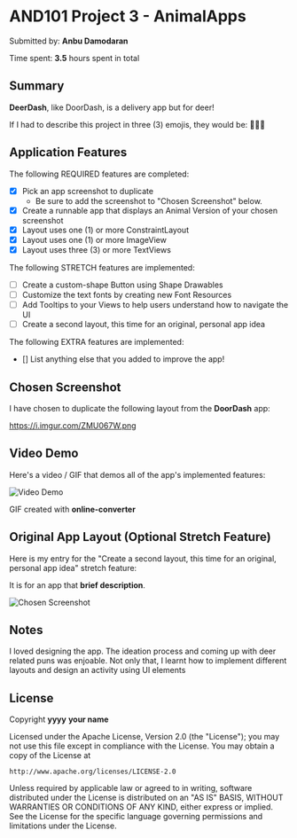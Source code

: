 # AND101 Project 3 - AnimalApps

Submitted by: **Anbu Damodaran**

Time spent: **3.5** hours spent in total

## Summary

**DeerDash**, like DoorDash, is a delivery app but for deer! 

If I had to describe this project in three (3) emojis, they would be: **🏅🫣🐺**

## Application Features

<!-- (This is a comment) Please be sure to change the [ ] to [x] for any features you completed.  If a feature is not checked [x], you might miss the points for that item! -->

The following REQUIRED features are completed:

- [x] Pick an app screenshot to duplicate
  - Be sure to add the screenshot to "Chosen Screenshot" below.
- [x] Create a runnable app that displays an Animal Version of your chosen screenshot
- [x] Layout uses one (1) or more ConstraintLayout
- [x] Layout uses one (1) or more ImageView
- [x] Layout uses three (3) or more TextViews

The following STRETCH features are implemented:

- [ ] Create a custom-shape Button using Shape Drawables
- [ ] Customize the text fonts by creating new Font Resources
- [ ] Add Tooltips to your Views to help users understand how to navigate the UI
- [ ] Create a second layout, this time for an original, personal app idea

The following EXTRA features are implemented:

- [] List anything else that you added to improve the app!

## Chosen Screenshot

I have chosen to duplicate the following layout from the **DoorDash** app:

https://i.imgur.com/ZMU067W.png

## Video Demo

Here's a video / GIF that demos all of the app's implemented features:

<img src='https://i.imgur.com/z3jdQEZ.gif' title='Video Demo' width='' alt='Video Demo' />

GIF created with **online-converter**

<!-- Recommended tools:
- [Kap](https://getkap.co/) for macOS
- [ScreenToGif](https://www.screentogif.com/) for Windows
- [peek](https://github.com/phw/peek) for Linux. -->

## Original App Layout (Optional Stretch Feature)

Here is my entry for the "Create a second layout, this time for an original, personal app idea" stretch feature:

It is for an app that **brief description**.

<img src='http://example.com/link/to/your/image.png' title='Chosen Screenshot' width='' alt='Chosen Screenshot' />

## Notes

I loved designing the app. The ideation process and coming up with deer related puns was enjoable. Not only that, I learnt how to implement different layouts and
design an activity using UI elements

## License

Copyright **yyyy** **your name**

Licensed under the Apache License, Version 2.0 (the "License");
you may not use this file except in compliance with the License.
You may obtain a copy of the License at

    http://www.apache.org/licenses/LICENSE-2.0

Unless required by applicable law or agreed to in writing, software
distributed under the License is distributed on an "AS IS" BASIS,
WITHOUT WARRANTIES OR CONDITIONS OF ANY KIND, either express or implied.
See the License for the specific language governing permissions and
limitations under the License.
